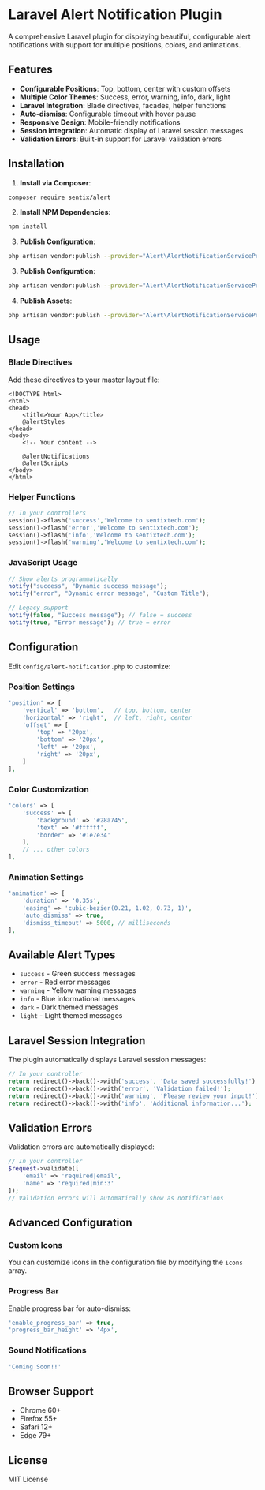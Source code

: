 # Laravel Alert Notification Plugin

A comprehensive Laravel plugin for displaying beautiful, configurable alert notifications with support for multiple positions, colors, and animations.

## Features

- **Configurable Positions**: Top, bottom, center with custom offsets
- **Multiple Color Themes**: Success, error, warning, info, dark, light
- **Laravel Integration**: Blade directives, facades, helper functions
- **Auto-dismiss**: Configurable timeout with hover pause
- **Responsive Design**: Mobile-friendly notifications
- **Session Integration**: Automatic display of Laravel session messages
- **Validation Errors**: Built-in support for Laravel validation errors

## Installation

1. **Install via Composer**:

```bash
composer require sentix/alert
```

2. **Install NPM Dependencies**:

```bash
npm install
```

3. **Publish Configuration**:

```bash
php artisan vendor:publish --provider="Alert\AlertNotificationServiceProvider" --tag="config"
```

3. **Publish Configuration**:

```bash
php artisan vendor:publish --provider="Alert\AlertNotificationServiceProvider" --tag="config"
```

4. **Publish Assets**:

```bash
php artisan vendor:publish --provider="Alert\AlertNotificationServiceProvider" --tag="assets"
```

## Usage

### Blade Directives

Add these directives to your master layout file:

```blade
<!DOCTYPE html>
<html>
<head>
    <title>Your App</title>
    @alertStyles
</head>
<body>
    <!-- Your content -->

    @alertNotifications
    @alertScripts
</body>
</html>
```

### Helper Functions

```php
// In your controllers
session()->flash('success','Welcome to sentixtech.com');
session()->flash('error','Welcome to sentixtech.com');
session()->flash('info','Welcome to sentixtech.com');
session()->flash('warning','Welcome to sentixtech.com');
```

### JavaScript Usage

```javascript
// Show alerts programmatically
notify("success", "Dynamic success message");
notify("error", "Dynamic error message", "Custom Title");

// Legacy support
notify(false, "Success message"); // false = success
notify(true, "Error message"); // true = error
```

## Configuration

Edit `config/alert-notification.php` to customize:

### Position Settings

```php
'position' => [
    'vertical' => 'bottom',   // top, bottom, center
    'horizontal' => 'right',  // left, right, center
    'offset' => [
        'top' => '20px',
        'bottom' => '20px',
        'left' => '20px',
        'right' => '20px',
    ]
],
```

### Color Customization

```php
'colors' => [
    'success' => [
        'background' => '#28a745',
        'text' => '#ffffff',
        'border' => '#1e7e34'
    ],
    // ... other colors
],
```

### Animation Settings

```php
'animation' => [
    'duration' => '0.35s',
    'easing' => 'cubic-bezier(0.21, 1.02, 0.73, 1)',
    'auto_dismiss' => true,
    'dismiss_timeout' => 5000, // milliseconds
],
```

## Available Alert Types

- `success` - Green success messages
- `error` - Red error messages
- `warning` - Yellow warning messages
- `info` - Blue informational messages
- `dark` - Dark themed messages
- `light` - Light themed messages

## Laravel Session Integration

The plugin automatically displays Laravel session messages:

```php
// In your controller
return redirect()->back()->with('success', 'Data saved successfully!');
return redirect()->back()->with('error', 'Validation failed!');
return redirect()->back()->with('warning', 'Please review your input!');
return redirect()->back()->with('info', 'Additional information...');
```

## Validation Errors

Validation errors are automatically displayed:

```php
// In your controller
$request->validate([
    'email' => 'required|email',
    'name' => 'required|min:3'
]);
// Validation errors will automatically show as notifications
```

## Advanced Configuration

### Custom Icons

You can customize icons in the configuration file by modifying the `icons` array.

### Progress Bar

Enable progress bar for auto-dismiss:

```php
'enable_progress_bar' => true,
'progress_bar_height' => '4px',
```

### Sound Notifications

```php
'Coming Soon!!'
```

## Browser Support

- Chrome 60+
- Firefox 55+
- Safari 12+
- Edge 79+

## License

MIT License

